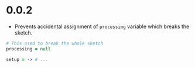 0.0.2
=====
- Prevents accidental assignment of `processing` variable which breaks the sketch.

```coffee
# This used to break the whole sketch
processing = null

setup = -> # ...
```

